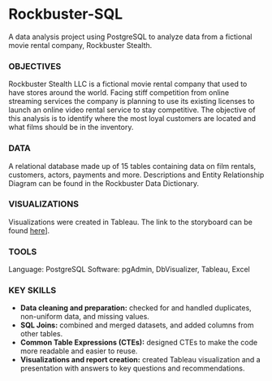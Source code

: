 # Rockbuster-SQL
A data analysis project using PostgreSQL to analyze data from a fictional movie rental company, Rockbuster Stealth.

### OBJECTIVES
Rockbuster Stealth LLC is a fictional movie rental company that used to have stores around the world. Facing stiff competition from online streaming services the company is planning to use its existing licenses to launch an online video rental service to stay competitive. The objective of this analysis is to identify where the most loyal customers are located and what films should be in the inventory.

### DATA
A relational database made up of 15 tables containing data on film rentals, customers, actors, payments and more. Descriptions and Entity Relationship Diagram can be found in the Rockbuster Data Dictionary.

### VISUALIZATIONS
Visualizations were created in Tableau. The link to the storyboard can be found [here]([(https://public.tableau.com/views/Task3_10_PresentingSQLResults_CM/TopCountries?:language=en-US&:display_count=n&:origin=viz_share_link)https://public.tableau.com/views/Task3_10_PresentingSQLResults_CM/TopCountries?:language=en-US&:display_count=n&:origin=viz_share_link)].

### TOOLS
Language: PostgreSQL Software: pgAdmin, DbVisualizer, Tableau, Excel

### KEY SKILLS

- **Data cleaning and preparation:** checked for and handled duplicates, non-uniform data, and missing values.
- **SQL Joins:**  combined and merged datasets, and added columns from other tables.
- **Common Table Expressions (CTEs):** designed CTEs to make the code more readable and easier to reuse.
- **Visualizations and report creation:** created Tableau visualization and a presentation with answers to key questions and recommendations.

